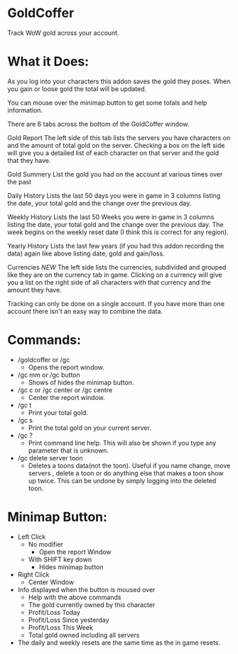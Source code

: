 # GoldCoffer
Track WoW gold across your account.

# What it Does:
As you log into your characters this addon saves the gold they poses. When you gain or loose gold the total will be updated. 

You can mouse over the minimap button to get some totals and help information.

 

There are 6 tabs across the bottom of the GoldCoffer window. 

Gold Report
The left side of this tab lists the servers you have characters on and the amount of total gold on the server. Checking a box on the left side will give you a detailed list of each character on that server and the gold that they have.

 

Gold Summery
List the gold you had on the account at various times over the past

 

Daily History
Lists the last 50 days you were in game in 3 columns listing the date, your total gold and the change over the previous day.

 

Weekly History
Lists the last 50 Weeks you were in game in 3 columns listing the date, your total gold and the change over the previous day. The week begins on the weekly reset date (I think this is correct for any region).

 

Yearly History
Lists the last few years (if you had this addon recording the data) again like above listing date, gold and gain/loss.

 

Currencies   *NEW*
The left side lists the currencies, subdivided and grouped like they are on the currency tab in game. Clicking on a currency will give you a list on the right side of all characters with that currency and the amount they have.

 

 

Tracking can only be done on a single account. If you have more than one account there isn't an easy way to combine the data.

 

 

# Commands:
- /goldcoffer or /gc
	-  Opens the report window.
- /gc mm or /gc button
	- Shows of hides the minimap button.
- /gc c or /gc center or /gc centre
	- Center the report window.
- /gc t	
	- Print your total gold.
- /gc s
	- Print the total gold on your current server.
- /gc ?
	- Print command line help. This will also be shown if you type any parameter that is unknown.
- /gc delete server toon
	- Deletes a toons data(not the toon). Useful if you name change, move servers , delete a toon or do anything else that makes a toon show up twice. This can be undone by simply logging into the deleted toon.

# Minimap Button:
- Left Click
	- No modifier
		- Open the report Window
	- With SHIFT key down
		- Hides minimap button
- Right Click 
	- Center Window
- Info displayed when the button is moused over
	- Help with the above commands
	- The gold currently owned by this character
	- Profit/Loss Today
	- Profit/Loss Since yesterday
	- Profit/Loss This Week
	- Total gold owned including all servers
- The daily and weekly resets are the same time as the in game resets.
	
